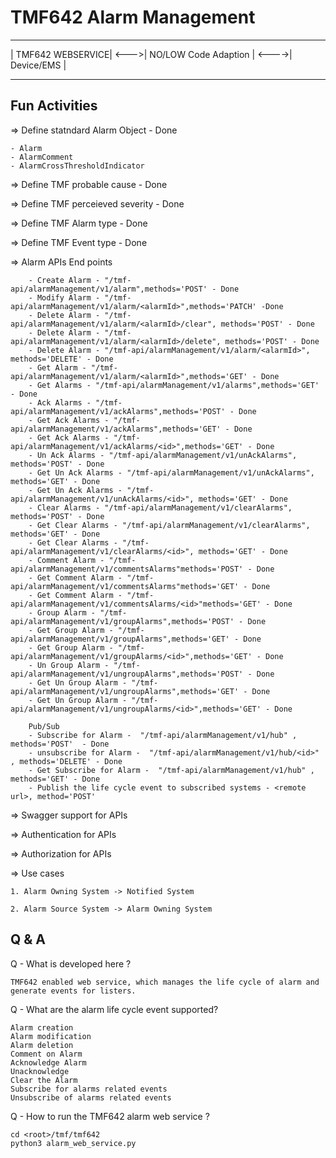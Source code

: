 # TMF642 Alarm Management

 ------------------        ----------------------         ------------
| TMF642 WEBSERVICE| <--->| NO/LOW Code Adaption | <---->| Device/EMS |
 ------------------        ----------------------         ------------


 ## Fun Activities
 => Define statndard Alarm Object - Done
 
    - Alarm
    - AlarmComment
    - AlarmCrossThresholdIndicator
 
 => Define TMF probable cause - Done
 
 => Define TMF perceieved severity - Done
 
 => Define TMF Alarm type - Done

 => Define TMF Event type - Done
 
 => Alarm APIs End points

        - Create Alarm - "/tmf-api/alarmManagement/v1/alarm",methods='POST' - Done
        - Modify Alarm - "/tmf-api/alarmManagement/v1/alarm/<alarmId>",methods='PATCH' -Done
        - Delete Alarm - "/tmf-api/alarmManagement/v1/alarm/<alarmId>/clear", methods='POST' - Done
        - Delete Alarm - "/tmf-api/alarmManagement/v1/alarm/<alarmId>/delete", methods='POST' - Done
        - Delete Alarm - "/tmf-api/alarmManagement/v1/alarm/<alarmId>", methods='DELETE' - Done
        - Get Alarm - "/tmf-api/alarmManagement/v1/alarm/<alarmId>",methods='GET' - Done
        - Get Alarms - "/tmf-api/alarmManagement/v1/alarms",methods='GET' - Done
        - Ack Alarms - "/tmf-api/alarmManagement/v1/ackAlarms",methods='POST' - Done
        - Get Ack Alarms - "/tmf-api/alarmManagement/v1/ackAlarms",methods='GET' - Done
        - Get Ack Alarms - "/tmf-api/alarmManagement/v1/ackAlarms/<id>",methods='GET' - Done
        - Un Ack Alarms - "/tmf-api/alarmManagement/v1/unAckAlarms", methods='POST' - Done
        - Get Un Ack Alarms - "/tmf-api/alarmManagement/v1/unAckAlarms", methods='GET' - Done
        - Get Un Ack Alarms - "/tmf-api/alarmManagement/v1/unAckAlarms/<id>", methods='GET' - Done
        - Clear Alarms - "/tmf-api/alarmManagement/v1/clearAlarms", methods='POST' - Done
        - Get Clear Alarms - "/tmf-api/alarmManagement/v1/clearAlarms", methods='GET' - Done
        - Get Clear Alarms - "/tmf-api/alarmManagement/v1/clearAlarms/<id>", methods='GET' - Done
        - Comment Alarm - "/tmf-api/alarmManagement/v1/commentsAlarms"methods='POST' - Done
        - Get Comment Alarm - "/tmf-api/alarmManagement/v1/commentsAlarms"methods='GET' - Done
        - Get Comment Alarm - "/tmf-api/alarmManagement/v1/commentsAlarms/<id>"methods='GET' - Done
        - Group Alarm - "/tmf-api/alarmManagement/v1/groupAlarms",methods='POST' - Done
        - Get Group Alarm - "/tmf-api/alarmManagement/v1/groupAlarms",methods='GET' - Done
        - Get Group Alarm - "/tmf-api/alarmManagement/v1/groupAlarms/<id>",methods='GET' - Done
        - Un Group Alarm - "/tmf-api/alarmManagement/v1/ungroupAlarms",methods='POST' - Done
        - Get Un Group Alarm - "/tmf-api/alarmManagement/v1/ungroupAlarms",methods='GET' - Done
        - Get Un Group Alarm - "/tmf-api/alarmManagement/v1/ungroupAlarms/<id>",methods='GET' - Done
       
        Pub/Sub
        - Subscribe for Alarm -  "/tmf-api/alarmManagement/v1/hub" , methods='POST'  - Done
        - unsubscribe for Alarm -  "/tmf-api/alarmManagement/v1/hub/<id>" , methods='DELETE' - Done
        - Get Subscribe for Alarm -  "/tmf-api/alarmManagement/v1/hub" , methods='GET' - Done
        - Publish the life cycle event to subscribed systems - <remote url>, method='POST'

=> Swagger support for APIs

=> Authentication for APIs

=> Authorization for APIs

=> Use cases

    1. Alarm Owning System -> Notified System
    
    2. Alarm Source System -> Alarm Owning System 

## Q & A
Q - What is developed here ?

    TMF642 enabled web service, which manages the life cycle of alarm and generate events for listers.

Q - What are the alarm life cycle event supported?
    
    Alarm creation
    Alarm modification
    Alarm deletion
    Comment on Alarm
    Acknowledge Alarm
    Unacknowledge
    Clear the Alarm
    Subscribe for alarms related events
    Unsubscribe of alarms related events

Q - How to run the TMF642 alarm web service ?
    
    cd <root>/tmf/tmf642
    python3 alarm_web_service.py

    

 

